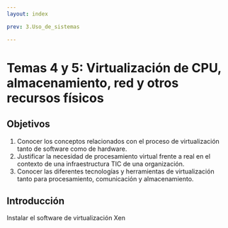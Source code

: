 ```yaml
---
layout: index

prev: 3.Uso_de_sistemas

---
```


Temas 4 y 5: Virtualización de CPU, almacenamiento, red y otros recursos físicos
==

<!--@
prev: 3.Uso_de_sistemas
-->

<div class="objetivos" markdown="1">

<h2>Objetivos</h2>

1. Conocer los conceptos relacionados con el proceso de virtualización tanto de software como de hardware. 
2. Justificar la necesidad de procesamiento virtual frente a real en el contexto de una infraestructura TIC de una organización.
3. Conocer las diferentes tecnologías y herramientas de virtualización tanto para procesamiento, comunicación y almacenamiento. 

</div>

Introducción
-------------------

<div class='ejercicios' markdown='1'>
	Instalar el software de virtualización Xen
</div>
